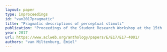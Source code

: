 ```yaml
---
layout: paper
type: inproceedings
id: "van2017pragmatic"
title: "Pragmatic descriptions of perceptual stimuli"
publication: "Proceedings of the Student Research Workshop at the 15th Conference of the European Chapter of the Association for Computational Linguistics"
year: 2017
url: https://www.aclweb.org/anthology/papers/E/E17/E17-4001/
authors: "van Miltenburg, Emiel"
---
```

